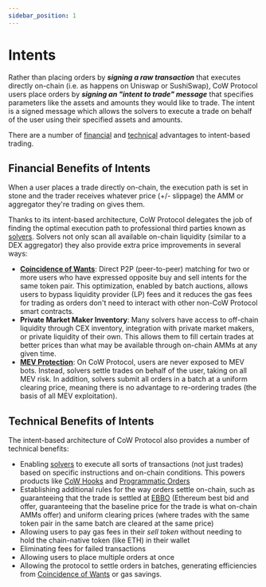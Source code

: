 ```yaml
---
sidebar_position: 1
---
```


# Intents

Rather than placing orders by _**signing a raw transaction**_ that executes directly on-chain (i.e. as happens on Uniswap or SushiSwap), CoW Protocol users place orders by _**signing an "intent to trade" message**_ that specifies parameters like the assets and amounts they would like to trade.
The intent is a signed message which allows the solvers to execute a trade on behalf of the user using their specified assets and amounts. 

There are a number of [financial](#financial-benefits-of-intents) and [technical](#technical-benefits-of-intents) advantages to intent-based trading.

## Financial Benefits of Intents

When a user places a trade directly on-chain, the execution path is set in stone and the trader receives whatever price (+/- slippage) the AMM or aggregator they're trading on gives them. 

Thanks to its intent-based architecture, CoW Protocol delegates the job of finding the optimal execution path to professional third parties known as [solvers](./solvers).
Solvers not only scan all available on-chain liquidity (similar to a DEX aggregator) they also provide extra price improvements in several ways:

- [**Coincidence of Wants**](../how-it-works/coincidence-of-wants): Direct P2P (peer-to-peer) matching for two or more users who have expressed opposite buy and sell intents for the same token pair.
  This optimization, enabled by batch auctions, allows users to bypass liquidity provider (LP) fees and it reduces the gas fees for trading as orders don't need to interact with other non-CoW Protocol smart contracts.
- **Private Market Maker Inventory**: Many solvers have access to off-chain liquidity through CEX inventory, integration with private market makers, or private liquidity of their own.
  This allows them to fill certain trades at better prices than what may be available through on-chain AMMs at any given time.
- [**MEV Protection**](../benefits/mev-protection): On CoW Protocol, users are never exposed to MEV bots. Instead, solvers settle trades on behalf of the user, taking on all MEV risk.
  In addition, solvers submit all orders in a batch at a uniform clearing price, meaning there is no advantage to re-ordering trades (the basis of all MEV exploitation).

## Technical Benefits of Intents

The intent-based architecture of CoW Protocol also provides a number of technical benefits: 

- Enabling [solvers](./solvers) to execute all sorts of transactions (not just trades) based on specific instructions and on-chain conditions. This powers products like [CoW Hooks](../order-types/cow-hooks) and [Programmatic Orders](../order-types/programmatic-orders)
- Establishing additional rules for the way orders settle on-chain, such as guaranteeing that the trade is settled at [EBBO](/cow-protocol/reference/definitions#ebbo) (Ethereum best bid and offer, guaranteeing that the baseline price for the trade is what on-chain AMMs offer) and uniform clearing prices (where trades with the same token pair in the same batch are cleared at the same price)
- Allowing users to pay gas fees in their *sell token* without needing to hold the chain-native token (like ETH) in their wallet
- Eliminating fees for failed transactions
- Allowing users to place multiple orders at once
- Allowing the protocol to settle orders in batches, generating efficiencies from [Coincidence of Wants](../how-it-works/coincidence-of-wants) or gas savings.
